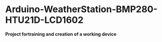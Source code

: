 # Arduino-WeatherStation-BMP280-HTU21D-LCD1602
<b>Project fortraining and creation of a working device</b>
